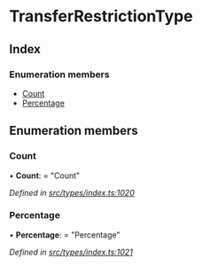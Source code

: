# TransferRestrictionType

## Index

### Enumeration members

* [Count](transferrestrictiontype.md#count)
* [Percentage](transferrestrictiontype.md#percentage)

## Enumeration members

### Count

• **Count**: = "Count"

_Defined in_ [_src/types/index.ts:1020_](https://github.com/PolymathNetwork/polymesh-sdk/blob/bf2b7a12/src/types/index.ts#L1020)

### Percentage

• **Percentage**: = "Percentage"

_Defined in_ [_src/types/index.ts:1021_](https://github.com/PolymathNetwork/polymesh-sdk/blob/bf2b7a12/src/types/index.ts#L1021)

